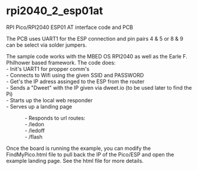 # rpi2040_2_esp01at
RPI Pico/RPI2040 ESP01 AT interface code and PCB

The PCB uses UART1 for the ESP connection and pin pairs 4 & 5 or 8 & 9 can be select via solder jumpers.

The sample code works with the MBED OS RPI2040 as well as the Earle F. Philhower based framework.
   The code does:
      <br>- Init's UART1 for propper comm's
      <br>- Connects to Wifi using the given SSID and PASSWORD
      <br>- Get's the IP adress assinged to the ESP from the router
      <br>- Sends a "Dweet" with the IP given via dweet.io (to be used later to find the Pi)
      <br>- Starts up the local web responder
      <br>- Serves up a landing page
        <p style="margin-left:10%; margin-right:10%;">- Responds to url routes: 
          <br>- /ledon
          <br>- /ledoff
          <br>- /flash</p>
       
Once the board is running the example, you can modify the FindMyPico.html file to pull back the IP of the Pico/ESP and open the example landing page. See the html file for more details.
